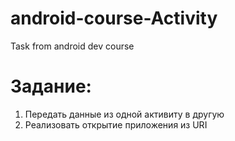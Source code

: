 # android-course-Activity
Task from android dev course

# Задание:
1) Передать данные из одной активиту в другую
2) Реализовать открытие приложения из URI
